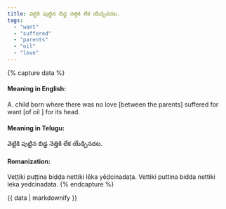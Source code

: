 ```yaml
---
title: వెట్టికి పుట్టిన బిడ్డ నెత్తికి లేక యేడ్చినదట.
tags:
  - "want"
  - "suffered"
  - "parents"
  - "oil"
  - "love"
---
```


{% capture data %}
#### Meaning in English:
A. child born where there was no love [between the parents] suffered for want [of oil ] for its head.

#### Meaning in Telugu:
వెట్టికి పుట్టిన బిడ్డ నెత్తికి లేక యేడ్చినదట.

#### Romanization:
Veṭṭiki puṭṭina biḍḍa nettiki lēka yēḍcinadaṭa.
Vettiki puttina bidda nettiki leka yedcinadata.
{% endcapture %}

{{ data | markdownify }}

